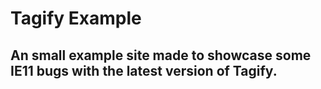 # Tagify Example
## An small example site made to showcase some IE11 bugs with the latest version of Tagify.